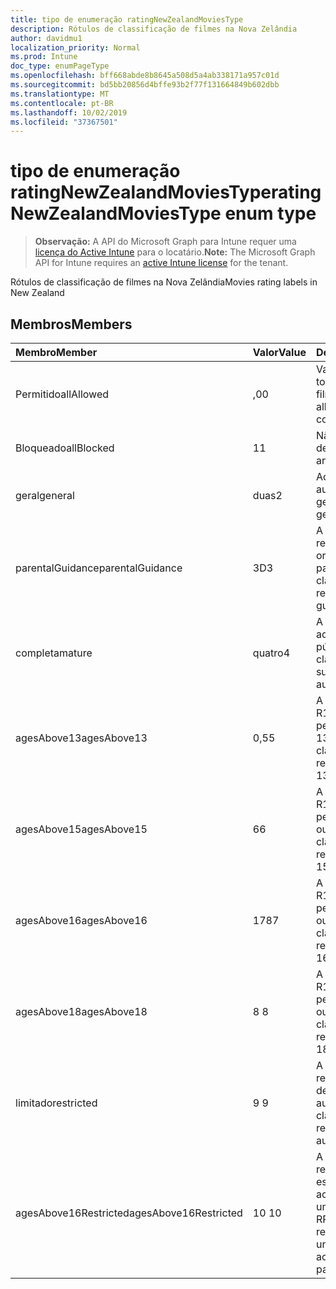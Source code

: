 ```yaml
---
title: tipo de enumeração ratingNewZealandMoviesType
description: Rótulos de classificação de filmes na Nova Zelândia
author: davidmu1
localization_priority: Normal
ms.prod: Intune
doc_type: enumPageType
ms.openlocfilehash: bff668abde8b8645a508d5a4ab338171a957c01d
ms.sourcegitcommit: bd5bb20856d4bffe93b2f77f131664849b602dbb
ms.translationtype: MT
ms.contentlocale: pt-BR
ms.lasthandoff: 10/02/2019
ms.locfileid: "37367501"
---
```

# <a name="ratingnewzealandmoviestype-enum-type"></a><span data-ttu-id="cf970-103">tipo de enumeração ratingNewZealandMoviesType</span><span class="sxs-lookup"><span data-stu-id="cf970-103">ratingNewZealandMoviesType enum type</span></span>

> <span data-ttu-id="cf970-104">**Observação:** A API do Microsoft Graph para Intune requer uma [licença do Active Intune](https://go.microsoft.com/fwlink/?linkid=839381) para o locatário.</span><span class="sxs-lookup"><span data-stu-id="cf970-104">**Note:** The Microsoft Graph API for Intune requires an [active Intune license](https://go.microsoft.com/fwlink/?linkid=839381) for the tenant.</span></span>

<span data-ttu-id="cf970-105">Rótulos de classificação de filmes na Nova Zelândia</span><span class="sxs-lookup"><span data-stu-id="cf970-105">Movies rating labels in New Zealand</span></span>

## <a name="members"></a><span data-ttu-id="cf970-106">Membros</span><span class="sxs-lookup"><span data-stu-id="cf970-106">Members</span></span>
|<span data-ttu-id="cf970-107">Membro</span><span class="sxs-lookup"><span data-stu-id="cf970-107">Member</span></span>|<span data-ttu-id="cf970-108">Valor</span><span class="sxs-lookup"><span data-stu-id="cf970-108">Value</span></span>|<span data-ttu-id="cf970-109">Descrição</span><span class="sxs-lookup"><span data-stu-id="cf970-109">Description</span></span>|
|:---|:---|:---|
|<span data-ttu-id="cf970-110">Permitido</span><span class="sxs-lookup"><span data-stu-id="cf970-110">allAllowed</span></span>|<span data-ttu-id="cf970-111">,0</span><span class="sxs-lookup"><span data-stu-id="cf970-111">0</span></span>|<span data-ttu-id="cf970-112">Valor padrão, permitir todo o conteúdo de filmes</span><span class="sxs-lookup"><span data-stu-id="cf970-112">Default value, allow all movies content</span></span>|
|<span data-ttu-id="cf970-113">Bloqueado</span><span class="sxs-lookup"><span data-stu-id="cf970-113">allBlocked</span></span>|<span data-ttu-id="cf970-114">1</span><span class="sxs-lookup"><span data-stu-id="cf970-114">1</span></span>|<span data-ttu-id="cf970-115">Não permitir conteúdo de filmes</span><span class="sxs-lookup"><span data-stu-id="cf970-115">Do not allow any movies content</span></span>|
|<span data-ttu-id="cf970-116">geral</span><span class="sxs-lookup"><span data-stu-id="cf970-116">general</span></span>|<span data-ttu-id="cf970-117">duas</span><span class="sxs-lookup"><span data-stu-id="cf970-117">2</span></span>|<span data-ttu-id="cf970-118">Adequado para audiência geral</span><span class="sxs-lookup"><span data-stu-id="cf970-118">Suitable for general audience</span></span>|
|<span data-ttu-id="cf970-119">parentalGuidance</span><span class="sxs-lookup"><span data-stu-id="cf970-119">parentalGuidance</span></span>|<span data-ttu-id="cf970-120">3D</span><span class="sxs-lookup"><span data-stu-id="cf970-120">3</span></span>|<span data-ttu-id="cf970-121">A classificação PG recomenda orientação dos pais</span><span class="sxs-lookup"><span data-stu-id="cf970-121">The PG classification recommends parental guidance</span></span>|
|<span data-ttu-id="cf970-122">completa</span><span class="sxs-lookup"><span data-stu-id="cf970-122">mature</span></span>|<span data-ttu-id="cf970-123">quatro</span><span class="sxs-lookup"><span data-stu-id="cf970-123">4</span></span>|<span data-ttu-id="cf970-124">A classificação M é adequada para o público adulto</span><span class="sxs-lookup"><span data-stu-id="cf970-124">The M classification is suitable for mature audience</span></span>|
|<span data-ttu-id="cf970-125">agesAbove13</span><span class="sxs-lookup"><span data-stu-id="cf970-125">agesAbove13</span></span>|<span data-ttu-id="cf970-126">0,5</span><span class="sxs-lookup"><span data-stu-id="cf970-126">5</span></span>|<span data-ttu-id="cf970-127">A classificação do R13 é restrita às pessoas com mais de 13 anos</span><span class="sxs-lookup"><span data-stu-id="cf970-127">The R13 classification is restricted to persons 13 years and over</span></span>|
|<span data-ttu-id="cf970-128">agesAbove15</span><span class="sxs-lookup"><span data-stu-id="cf970-128">agesAbove15</span></span>|<span data-ttu-id="cf970-129">6</span><span class="sxs-lookup"><span data-stu-id="cf970-129">6</span></span>|<span data-ttu-id="cf970-130">A classificação do R15 é restrita a pessoas de 15 anos ou mais</span><span class="sxs-lookup"><span data-stu-id="cf970-130">The R15 classification is restricted to persons 15 years and over</span></span>|
|<span data-ttu-id="cf970-131">agesAbove16</span><span class="sxs-lookup"><span data-stu-id="cf970-131">agesAbove16</span></span>|<span data-ttu-id="cf970-132">178</span><span class="sxs-lookup"><span data-stu-id="cf970-132">7</span></span>|<span data-ttu-id="cf970-133">A classificação do R16 é restrita a pessoas com 16 anos ou mais</span><span class="sxs-lookup"><span data-stu-id="cf970-133">The R16 classification is restricted to persons 16 years and over</span></span>|
|<span data-ttu-id="cf970-134">agesAbove18</span><span class="sxs-lookup"><span data-stu-id="cf970-134">agesAbove18</span></span>|<span data-ttu-id="cf970-135">8 </span><span class="sxs-lookup"><span data-stu-id="cf970-135">8</span></span>|<span data-ttu-id="cf970-136">A classificação do R18 é restrita a pessoas de 18 anos ou mais</span><span class="sxs-lookup"><span data-stu-id="cf970-136">The R18 classification is restricted to persons 18 years and over</span></span>|
|<span data-ttu-id="cf970-137">limitado</span><span class="sxs-lookup"><span data-stu-id="cf970-137">restricted</span></span>|<span data-ttu-id="cf970-138">9 </span><span class="sxs-lookup"><span data-stu-id="cf970-138">9</span></span>|<span data-ttu-id="cf970-139">A classificação R é restrita a uma determinada audiência</span><span class="sxs-lookup"><span data-stu-id="cf970-139">The R classification is restricted to a certain audience</span></span>|
|<span data-ttu-id="cf970-140">agesAbove16Restricted</span><span class="sxs-lookup"><span data-stu-id="cf970-140">agesAbove16Restricted</span></span>|<span data-ttu-id="cf970-141">10 </span><span class="sxs-lookup"><span data-stu-id="cf970-141">10</span></span>|<span data-ttu-id="cf970-142">A classificação RP16 requer que os espectadores de 16 acompanhados por um pai ou adulto</span><span class="sxs-lookup"><span data-stu-id="cf970-142">The RP16 classification requires viewers under 16 accompanied by a parent or an adult</span></span>|




